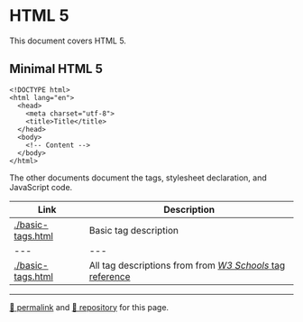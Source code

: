 # HTML 5

This document covers HTML 5.

## Minimal HTML 5

```
<!DOCTYPE html>
<html lang="en">
  <head>
    <meta charset="utf-8">
    <title>Title</title>
  </head>
  <body>
    <!-- Content -->
  </body>
</html>
```

The other documents document the tags, stylesheet declaration, and JavaScript code.

| Link | Description |
| --- | --- |
| [./basic-tags.html](https://psb-david-petty.github.io/www-tutorial/doc/basic-tags.html) | Basic tag description |
| --- | --- |
| [./basic-tags.html](https://psb-david-petty.github.io/www-tutorial/doc/tags.html) | All tag descriptions from from [*W3 Schools* tag reference](https://www.w3schools.com/tags/) |

<hr>

[&#128279; permalink](https://psb-david-petty.github.io/www-tutorial/doc/) and [&#128297; repository](https://github.com/psb-david-petty/www-tutorial/tree/main/doc/) for this page.